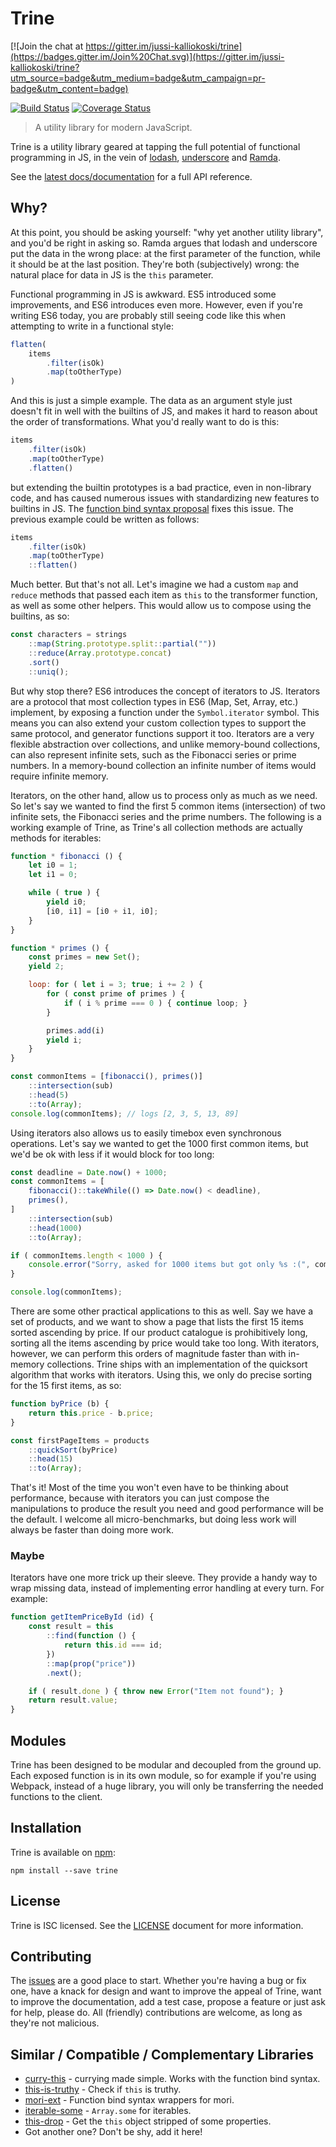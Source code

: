 # Trine

[![Join the chat at https://gitter.im/jussi-kalliokoski/trine](https://badges.gitter.im/Join%20Chat.svg)](https://gitter.im/jussi-kalliokoski/trine?utm_source=badge&utm_medium=badge&utm_campaign=pr-badge&utm_content=badge)

[![Build Status](https://travis-ci.org/jussi-kalliokoski/trine.svg?branch=master)](https://travis-ci.org/jussi-kalliokoski/trine)
[![Coverage Status](https://img.shields.io/coveralls/jussi-kalliokoski/trine.svg)](https://coveralls.io/r/jussi-kalliokoski/trine)

> A utility library for modern JavaScript.

Trine is a utility library geared at tapping the full potential of functional programming in JS, in the vein of [lodash](https://lodash.com/), [underscore](http://underscorejs.org/) and [Ramda](http://ramdajs.com/).

See the [latest docs/documentation](http://jussi-kalliokoski.github.io/trine/docs/latest) for a full API reference.

## Why?

At this point, you should be asking yourself: "why yet another utility library", and you'd be right in asking so. Ramda argues that lodash and underscore put the data in the wrong place: at the first parameter of the function, while it should be at the last position. They're both (subjectively) wrong: the natural place for data in JS is the `this` parameter.

Functional programming in JS is awkward. ES5 introduced some improvements, and ES6 introduces even more. However, even if you're writing ES6 today, you are probably still seeing code like this when attempting to write in a functional style:

```javascript
flatten(
    items
        .filter(isOk)
        .map(toOtherType)
)
```

And this is just a simple example. The data as an argument style just doesn't fit in well with the builtins of JS, and makes it hard to reason about the order of transformations. What you'd really want to do is this:

```javascript
items
    .filter(isOk)
    .map(toOtherType)
    .flatten()
```

but extending the builtin prototypes is a bad practice, even in non-library code, and has caused numerous issues with standardizing new features to builtins in JS. The [function bind syntax proposal](https://github.com/zenparsing/es-function-bind) fixes this issue. The previous example could be written as follows:

```javascript
items
    .filter(isOk)
    .map(toOtherType)
    ::flatten()
```

Much better. But that's not all. Let's imagine we had a custom `map` and `reduce` methods that passed each item as `this` to the transformer function, as well as some other helpers. This would allow us to compose using the builtins, as so:

```javascript
const characters = strings
    ::map(String.prototype.split::partial(""))
    ::reduce(Array.prototype.concat)
    .sort()
    ::uniq();
```

But why stop there? ES6 introduces the concept of iterators to JS. Iterators are a protocol that most collection types in ES6 (Map, Set, Array, etc.) implement, by exposing a function under the `Symbol.iterator` symbol. This means you can also extend your custom collection types to support the same protocol, and generator functions support it too. Iterators are a very flexible abstraction over collections, and unlike memory-bound collections, can also represent infinite sets, such as the Fibonacci series or prime numbers. In a memory-bound collection an infinite number of items would require infinite memory.

Iterators, on the other hand, allow us to process only as much as we need. So let's say we wanted to find the first 5 common items (intersection) of two infinite sets, the Fibonacci series and the prime numbers. The following is a working example of Trine, as Trine's all collection methods are actually methods for iterables:

```javascript
function * fibonacci () {
    let i0 = 1;
    let i1 = 0;

    while ( true ) {
        yield i0;
        [i0, i1] = [i0 + i1, i0];
    }
}

function * primes () {
    const primes = new Set();
    yield 2;

    loop: for ( let i = 3; true; i += 2 ) {
        for ( const prime of primes ) {
            if ( i % prime === 0 ) { continue loop; }
        }

        primes.add(i)
        yield i;
    }
}

const commonItems = [fibonacci(), primes()]
    ::intersection(sub)
    ::head(5)
    ::to(Array);
console.log(commonItems); // logs [2, 3, 5, 13, 89]
```

Using iterators also allows us to easily timebox even synchronous operations. Let's say we wanted to get the 1000 first common items, but we'd be ok with less if it would block for too long:

```javascript
const deadline = Date.now() + 1000;
const commonItems = [
    fibonacci()::takeWhile(() => Date.now() < deadline),
    primes(),
]
    ::intersection(sub)
    ::head(1000)
    ::to(Array);

if ( commonItems.length < 1000 ) {
    console.error("Sorry, asked for 1000 items but got only %s :(", commonItems.length);
}

console.log(commonItems);
```

There are some other practical applications to this as well. Say we have a set of products, and we want to show a page that lists the first 15 items sorted ascending by price. If our product catalogue is prohibitively long, sorting all the items ascending by price would take too long. With iterators, however, we can perform this orders of magnitude faster than with in-memory collections. Trine ships with an implementation of the quicksort algorithm that works with iterators. Using this, we only do precise sorting for the 15 first items, as so:

```javascript
function byPrice (b) {
    return this.price - b.price;
}

const firstPageItems = products
    ::quickSort(byPrice)
    ::head(15)
    ::to(Array);
```

That's it! Most of the time you won't even have to be thinking about performance, because with iterators you can just compose the manipulations to produce the result you need and good performance will be the default. I welcome all micro-benchmarks, but doing less work will always be faster than doing more work.

### Maybe

Iterators have one more trick up their sleeve. They provide a handy way to wrap missing data, instead of implementing error handling at every turn. For example:

```javascript
function getItemPriceById (id) {
    const result = this
        ::find(function () {
            return this.id === id;
        })
        ::map(prop("price"))
        .next();

    if ( result.done ) { throw new Error("Item not found"); }
    return result.value;
}

```

## Modules

Trine has been designed to be modular and decoupled from the ground up. Each exposed function is in its own module, so for example if you're using Webpack, instead of a huge library, you will only be transferring the needed functions to the client.

## Installation

Trine is available on [npm](https://www.npmjs.com/):

```
npm install --save trine
```

## License

Trine is ISC licensed. See the [LICENSE](https://github.com/jussi-kalliokoski/trine/blob/master/LICENSE) document for more information.

## Contributing

The [issues](https://github.com/jussi-kalliokoski/trine/issues) are a good place to start. Whether you're having a bug or fix one, have a knack for design and want to improve the appeal of Trine, want to improve the documentation, add a test case, propose a feature or just ask for help, please do. All (friendly) contributions are welcome, as long as they're not malicious.

## Similar / Compatible / Complementary Libraries

* [curry-this](https://github.com/stoeffel/curry-this) - currying made simple. Works with the function bind syntax.
* [this-is-truthy](https://github.com/tomekwi/this-is-truthy) - Check if `this` is truthy.
* [mori-ext](https://github.com/roobie/mori-ext) - Function bind syntax wrappers for mori.
* [iterable-some](https://github.com/tomekwi/iterable-some) - `Array.some` for iterables.
* [this-drop](https://github.com/studio-b12/this-drop) - Get the `this` object stripped of some properties.
* Got another one? Don't be shy, add it here!

